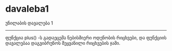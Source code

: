 # davaleba1
 უნილაბის დავალება 1

---
ფუნქცია plus() -ს გადაეცემა ნებისმიერი ოდენობის რიცხვები, 
და ფუნქციის დავალებაა დაგვიბრუნოს შეყვანილი რიცხვების ჯამი.